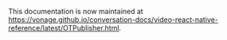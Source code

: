 This documentation is now maintained at https://vonage.github.io/conversation-docs/video-react-native-reference/latest/OTPublisher.html.
